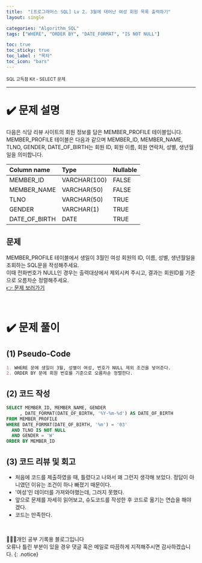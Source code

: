 ```yaml
---
title:  "[프로그래머스 SQL] Lv 2. 3월에 태어난 여성 회원 목록 출력하기"
layout: single

categories: "Algorithm_SQL"
tags: ["WHERE", "ORDER BY", "DATE_FORMAT", "IS NOT NULL"]

toc: true
toc_sticky: true
toc_label : "목차"
toc_icon: "bars"
---
```


<small>SQL 고득점 Kit - SELECT 문제</small>

***

# <span class="half_HL">✔️ 문제 설명</span>

다음은 식당 리뷰 사이트의 회원 정보를 담은 MEMBER_PROFILE 테이블입니다.
<br>MEMBER_PROFILE 테이블은 다음과 같으며 MEMBER_ID, MEMBER_NAME, TLNO, GENDER, DATE_OF_BIRTH는 회원 ID, 회원 이름, 회원 연락처, 성별, 생년월일을 의미합니다.


|Column name|	Type|	Nullable|
|:---|:---|:---|
|MEMBER_ID|	VARCHAR(100)|	FALSE|
|MEMBER_NAME	|VARCHAR(50)|	FALSE|
|TLNO	|VARCHAR(50)|	TRUE|
|GENDER	|VARCHAR(1)|	TRUE|
|DATE_OF_BIRTH	|DATE|	TRUE|

## 문제
MEMBER_PROFILE 테이블에서 생일이 3월인 여성 회원의 ID, 이름, 성별, 생년월일을 조회하는 SQL문을 작성해주세요. 
<br>이때 전화번호가 NULL인 경우는 출력대상에서 제외시켜 주시고, 결과는 회원ID를 기준으로 오름차순 정렬해주세요.
<br>[👉 문제 보러가기](https://school.programmers.co.kr/learn/courses/30/lessons/131120)

<br>

# <span class="half_HL">✔️ 문제 풀이</span>
## (1) Pseudo-Code
```markdown
1. WHERE 문에 생일이 3월, 성별이 여성, 번호가 NULL 제외 조건을 넣어준다.
2. ORDER BY 문에 회원 번호를 기준으로 오름차순 정렬한다.
```

## (2) 코드 작성
```sql
SELECT MEMBER_ID, MEMBER_NAME, GENDER
     , DATE_FORMAT(DATE_OF_BIRTH, '%Y-%m-%d') AS DATE_OF_BIRTH
FROM MEMBER_PROFILE
WHERE DATE_FORMAT(DATE_OF_BIRTH, '%m') = '03'
  AND TLNO IS NOT NULL
  AND GENDER = 'W'
ORDER BY MEMBER_ID
```

## (3) 코드 리뷰 및 회고
- 처음에 코드를 제출하였을 때, 틀렸다고 나와서 왜 그런지 생각해 보았다. 정답이 아니였던 이유는 조건이 하나 빠졌기 때문이다.
- '여성'인 데이터를 가져와야했는데, 그러지 못했다. 
- 앞으로 문제를 자세히 읽어보고, 슈도코드를 작성한 후 코드로 옮기는 연습을 해야겠다.
- 코드는 만족한다.

<br>

👩🏻‍💻개인 공부 기록용 블로그입니다
<br>오류나 틀린 부분이 있을 경우 댓글 혹은 메일로 따끔하게 지적해주시면 감사하겠습니다.
{: .notice}